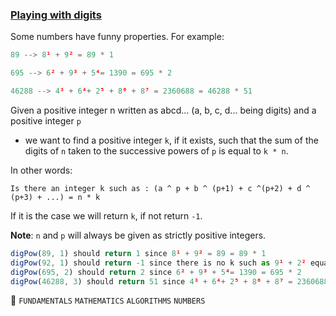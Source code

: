 ### [Playing with digits](https://www.codewars.com/kata/5552101f47fc5178b1000050/train/javascript)  

Some numbers have funny properties. For example:

```js
89 --> 8¹ + 9² = 89 * 1
```

```js
695 --> 6² + 9³ + 5⁴= 1390 = 695 * 2
```

```js
46288 --> 4³ + 6⁴+ 2⁵ + 8⁶ + 8⁷ = 2360688 = 46288 * 51
```

Given a positive integer n written as abcd... (a, b, c, d... being digits) and a positive integer `p`

- we want to find a positive integer `k`, if it exists, such that the sum of the digits of `n` taken to the successive powers of `p` is equal to `k * n`.  

In other words:

```
Is there an integer k such as : (a ^ p + b ^ (p+1) + c ^(p+2) + d ^ (p+3) + ...) = n * k
```

If it is the case we will return `k`, if not return `-1`.

**Note**: `n` and `p` will always be given as strictly positive integers.

```js
digPow(89, 1) should return 1 since 8¹ + 9² = 89 = 89 * 1
digPow(92, 1) should return -1 since there is no k such as 9¹ + 2² equals 92 * k
digPow(695, 2) should return 2 since 6² + 9³ + 5⁴= 1390 = 695 * 2
digPow(46288, 3) should return 51 since 4³ + 6⁴+ 2⁵ + 8⁶ + 8⁷ = 2360688 = 46288 * 51
```

:paperclip: `FUNDAMENTALS` `MATHEMATICS` `ALGORITHMS` `NUMBERS`